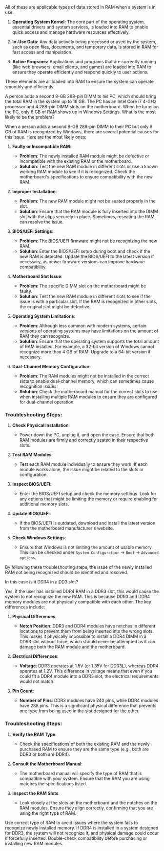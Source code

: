 All of these are applicable types of data stored in RAM when a system is in use:

1. **Operating System Kernel:** The core part of the operating system,  essential drivers and system services, is loaded into RAM to enable quick access and manage hardware resources effectively.

2. **In-Use Data:** Any data actively being processed or used by the system, such as open files, documents, and temporary data, is stored in RAM for fast access and manipulation.

3. **Active Programs:** Applications and programs that are currently running (like web browsers, email clients, and games) are loaded into RAM to ensure they operate efficiently and respond quickly to user actions.

These elements are all loaded into RAM to ensure the system can operate smoothly and efficiently.

A person adds a second 8-GB 288-pin DIMM to his PC, which should bring the total RAM in the system up to 16 GB. The PC has an Intel Core i7 4-GHz processor and 4 288-pin DIMM slots on the motherboard. When he turns on the PC, only 8 GB of RAM shows up in Windows Settings. What is the most likely to be the problem?

When a person adds a second 8-GB 288-pin DIMM to their PC but only 8 GB of RAM is recognized by Windows, there are several potential causes for this issue. Here are the most likely ones:

1. **Faulty or Incompatible RAM**:
   - **Problem**: The newly installed RAM module might be defective or incompatible with the existing RAM or the motherboard.
   - **Solution**: Test the new RAM module in different slots or use a known working RAM module to see if it is recognized. Check the motherboard's specifications to ensure compatibility with the new RAM.

2. **Improper Installation**:
   - **Problem**: The new RAM module might not be seated properly in the slot.
   - **Solution**: Ensure that the RAM module is fully inserted into the DIMM slot with the clips securely in place. Sometimes, reseating the RAM can resolve the issue.

3. **BIOS/UEFI Settings**:
   - **Problem**: The BIOS/UEFI firmware might not be recognizing the new RAM.
   - **Solution**: Enter the BIOS/UEFI setup during boot and check if the new RAM is detected. Update the BIOS/UEFI to the latest version if necessary, as newer firmware versions can improve hardware compatibility.

4. **Motherboard Slot Issue**:
   - **Problem**: The specific DIMM slot on the motherboard might be faulty.
   - **Solution**: Test the new RAM module in different slots to see if the issue is with a particular slot. If the RAM is recognized in other slots, the original slot might be defective.

5. **Operating System Limitations**:
   - **Problem**: Although less common with modern systems, certain versions of operating systems may have limitations on the amount of RAM they can recognize.
   - **Solution**: Ensure that the operating system supports the total amount of RAM installed. For example, a 32-bit version of Windows cannot recognize more than 4 GB of RAM. Upgrade to a 64-bit version if necessary.

6. **Dual-Channel Memory Configuration**:
   - **Problem**: The RAM modules might not be installed in the correct slots to enable dual-channel memory, which can sometimes cause recognition issues.
   - **Solution**: Check the motherboard manual for the correct slots to use when installing multiple RAM modules to ensure they are configured for dual-channel operation.

### Troubleshooting Steps:
1. **Check Physical Installation**:
   - Power down the PC, unplug it, and open the case. Ensure that both RAM modules are firmly and correctly seated in their respective slots.

2. **Test RAM Modules**:
   - Test each RAM module individually to ensure they work. If each module works alone, the issue might be related to the slots or configuration.

3. **Inspect BIOS/UEFI**:
   - Enter the BIOS/UEFI setup and check the memory settings. Look for any options that might be limiting the memory or require enabling for additional memory slots.

4. **Update BIOS/UEFI**:
   - If the BIOS/UEFI is outdated, download and install the latest version from the motherboard manufacturer's website.

5. **Check Windows Settings**:
   - Ensure that Windows is not limiting the amount of usable memory. This can be checked under `System Configuration` -> `Boot` -> `Advanced options`.

By following these troubleshooting steps, the issue of the newly installed RAM not being recognized should be identified and resolved.

In this case is it DDR4 in a DD3 slot?

Yes, if the user has installed DDR4 RAM in a DDR3 slot, this would cause the system to not recognize the new RAM. This is because DDR3 and DDR4 memory modules are not physically compatible with each other. The key differences include:

1. **Physical Differences**:
   - **Notch Position**: DDR3 and DDR4 modules have notches in different locations to prevent them from being inserted into the wrong slots. This makes it physically impossible to install a DDR4 DIMM in a DDR3 slot without force, which should never be attempted as it can damage both the RAM module and the motherboard.

2. **Electrical Differences**:
   - **Voltage**: DDR3 operates at 1.5V (or 1.35V for DDR3L), whereas DDR4 operates at 1.2V. This difference in voltage means that even if you could fit a DDR4 module into a DDR3 slot, the electrical requirements would not match.

3. **Pin Count**:
   - **Number of Pins**: DDR3 modules have 240 pins, while DDR4 modules have 288 pins. This is a significant physical difference that prevents one type from being used in the slot designed for the other.

### Troubleshooting Steps:

1. **Verify the RAM Type**:
   - Check the specifications of both the existing RAM and the newly purchased RAM to ensure they are the same type (e.g., both are DDR3 or both are DDR4).

2. **Consult the Motherboard Manual**:
   - The motherboard manual will specify the type of RAM that is compatible with your system. Ensure that the RAM you are using matches the specifications listed.

3. **Inspect the RAM Slots**:
   - Look closely at the slots on the motherboard and the notches on the RAM modules. Ensure they align correctly, confirming that you are using the right type of RAM.

Use correct type of RAM to avoid issues where the system fails to recognize newly installed memory. If DDR4 is installed in a system designed for DDR3, the system will not recognize it, and physical damage could occur if forcefully inserted. Double-check compatibility before purchasing or installing new RAM modules.
